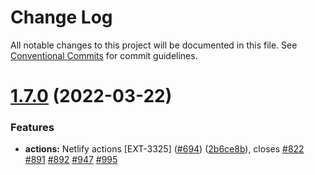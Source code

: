 # Change Log

All notable changes to this project will be documented in this file.
See [Conventional Commits](https://conventionalcommits.org) for commit guidelines.

# [1.7.0](https://github.com/contentful/apps/compare/@contentful/netlify-build-and-preview@1.6.6...@contentful/netlify-build-and-preview@1.7.0) (2022-03-22)


### Features

* **actions:** Netlify actions [EXT-3325] ([#694](https://github.com/contentful/apps/issues/694)) ([2b6ce8b](https://github.com/contentful/apps/commit/2b6ce8b24559d96c4912a1b3ea6968368540a1e6)), closes [#822](https://github.com/contentful/apps/issues/822) [#891](https://github.com/contentful/apps/issues/891) [#892](https://github.com/contentful/apps/issues/892) [#947](https://github.com/contentful/apps/issues/947) [#995](https://github.com/contentful/apps/issues/995)
